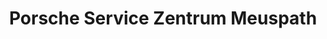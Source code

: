 ---
title: "Porsche Service Zentrum Meuspath"
url: /meuspath/porsche-service-zentrum-meuspath/
shop: Autowerkstatt
---